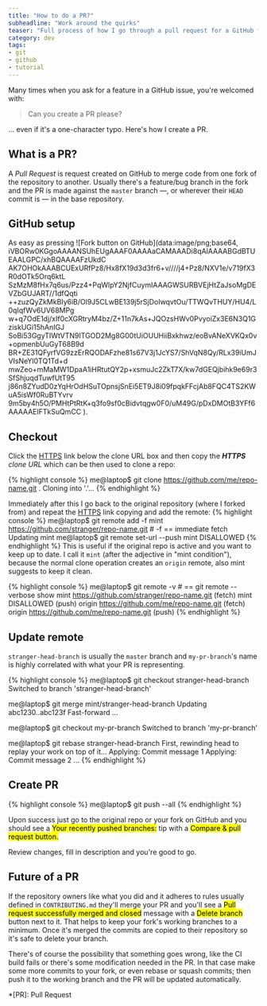 ```yaml
---
title: "How to do a PR?"
subheadline: "Work around the quirks"
teaser: "Full process of how I go through a pull request for a GitHub fork."
category: dev
tags:
- git
- github
- tutorial
---
```


Many times when you ask for a feature in a GitHub issue, you're welcomed with:

> Can you create a PR please?

... even if it's a one-character typo. Here's how I create a PR.

<!--more-->

## What is a PR?
A <dfn>Pull&nbsp;Request</dfn> is request created on GitHub to merge code from one fork of the repository to another. Usually there's a feature/bug branch in the fork and the PR is made against the `master` branch &mdash;, or wherever their `HEAD` commit is &mdash; in the base repository.

## GitHub setup

As easy as pressing ![Fork button on GitHub](data:image/png;base64,
	iVBORw0KGgoAAAANSUhEUgAAAF0AAAAaCAMAAADi8qAlAAAABGdBTUEAALGPC/xhBQAAAAFzUkdC
	AK7OHOkAAABCUExURfPz8/Hx8fX19d3d3fr6+v////j4+Pz8/NXV1e/v719fX3R0dOTk5Orq6ktL
	SzMzM8fHx7q6us/Pzz4+PqWlpY2NjfCuymIAAAGWSURBVEjHtZaJsoMgDEVZbGUJART//1dfQqti
	++zuzQyZkMkBIy6iB/Ol9J5CLwBE139j5rSjDoIwqvtOu/TTWQvTHUY/HU4/L0qIqfWv6UV68MPg
	w+q7OdE1dj/xIf0cXGRtryM4bz/Z+11n7kAs+JQOzsHWv0PvyoiZx3E6N3Q1GziskUGi15hAnIGJ
	SoBi53GgyTIWtVTN9ITGOD2Mg8G00tUiOUUHiiBxkhwz/eoBvANeXVKQx0v+opmenbUuGyT68B9d
	BR+ZE31QFyrfVG9zzErRQODAFzhe81s67V3j1JcYS7/ShVqN8Qy/RLx39iUmJVIsNeYl0TQ1Td+d
	mwZeo+mMaMW1DpaA1iHRtutQY2p+xsmuJc2ZkT7X/kw7dGEQjbihk9e69r3SfShjuqdTuwfUtT95
	j86n8ZYudD0zYqHrOdHSuTOpnsjSnEi5ET9J8i09fpqkFFcjAb8FQC4TS2KWuA5isWf0RuBTYvrv
	9m5by4h5O/PMHtPtRtK+q3fo9sf0cBidvtqgw0F0/uM49G/pDxDMOtB3YFf6AAAAAElFTkSuQmCC
).

## Checkout

Click the [HTTPS](javascript:;) link below the clone URL box and then copy the ***HTTPS** clone URL* which can be then used to clone a repo:

{% highlight console %}
me@laptop$ git clone https://github.com/me/repo-name.git .
Cloning into '.'...
{% endhighlight %}

Immediately after this I go back to the original repository (where I forked from) and repeat the [HTTPS](#) link copying and add the remote:
{% highlight console %}
me@laptop$ git remote add -f mint https://github.com/stranger/repo-name.git # -f == immediate fetch
Updating mint
me@laptop$ git remote set-url --push mint DISALLOWED
{% endhighlight %}
This is useful if the original repo is active and you want to keep up to date. I call it `mint` (after the adjective in "mint&nbsp;condition"), because the normal clone operation creates an `origin` remote, also mint suggests to keep it clean.

{% highlight console %}
me@laptop$ git remote -v # == git remote --verbose show
mint    https://github.com/stranger/repo-name.git (fetch)
mint    DISALLOWED (push)
origin  https://github.com/me/repo-name.git (fetch)
origin  https://github.com/me/repo-name.git (push)
{% endhighlight %}

## Update remote

`stranger-head-branch` is usually the `master` branch and `my-pr-branch`'s name is highly correlated with what your PR is representing.

{% highlight console %}
me@laptop$ git checkout stranger-head-branch
Switched to branch 'stranger-head-branch'

me@laptop$ git merge mint/stranger-head-branch
Updating abc1230..abc123f
Fast-forward
...

me@laptop$ git checkout my-pr-branch
Switched to branch 'my-pr-branch'

me@laptop$ git rebase stranger-head-branch
First, rewinding head to replay your work on top of it...
Applying: Commit message 1
Applying: Commit message 2
...
{% endhighlight %}

## Create PR
{% highlight console %}
me@laptop$ git push --all
{% endhighlight %}

Upon success just go to the original repo or your fork on GitHub and you should see a <mark>Your recently pushed branches:</mark> tip with a <mark>Compare & pull request<mark> button.

Review changes, fill in description and you're good to go.

## Future of a PR
If the repository owners like what you did and it adheres to rules usually defined in `CONTRIBUTING.md` they'll merge your PR and you'll see a <mark>Pull request successfully merged and closed</mark> message with a <mark>Delete branch</mark> button next to it. That helps to keep your fork's working branches to a minimum. Once it's merged the commits are copied to their repository so it's safe to delete your branch.

There's of course the possibility that something goes wrong, like the CI build fails or there's some modification needed in the PR. In that case make some more commits to your fork, or even rebase or squash commits; then push it to the working branch and the PR will be updated automatically.

*[PR]: Pull Request
